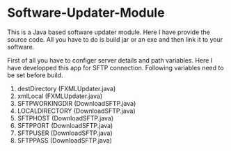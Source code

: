 # Software-Updater-Module
This is a Java based software updater module. Here I have provide the source code. All you have to do is build jar or an exe and then link it to your software.

First of all you have to configer server details and path variables. Here I have developped this app for SFTP connection.
Following variables need to be set before build.
  1. destDirectory (FXMLUpdater.java)
  2. xmlLocal (FXMLUpdater.java)
  3. SFTPWORKINGDIR (DownloadSFTP.java)
  4. LOCALDIRECTORY (DownloadSFTP.java)
  5. SFTPHOST (DownloadSFTP.java)
  6. SFTPPORT (DownloadSFTP.java)
  7. SFTPUSER (DownloadSFTP.java)
  8. SFTPPASS (DownloadSFTP.java)
